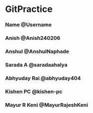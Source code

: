 # GitPractice
### Name @Username
### Anish @Anish240206
### Anshul @AnshulNaphade
### Sarada A @saradaahalya
### Abhyuday Rai @abhyuday404
### Kishen PC @kishen-pc
### Mayur R Keni @MayurRajeshKeni